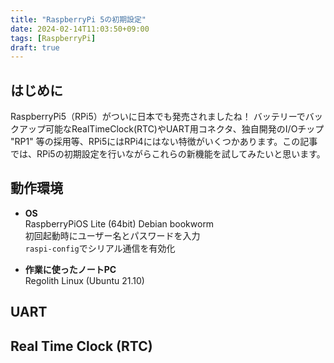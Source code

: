 ```yaml
---
title: "RaspberryPi 5の初期設定"
date: 2024-02-14T11:03:50+09:00
tags: [RaspberryPi]
draft: true
---
```

## はじめに
RaspberryPi5（RPi5）がついに日本でも発売されましたね！
バッテリーでバックアップ可能なRealTimeClock(RTC)やUART用コネクタ、独自開発のI/Oチップ "RP1" 等の採用等、RPi5にはRPi4にはない特徴がいくつかあります。この記事では、RPi5の初期設定を行いながらこれらの新機能を試してみたいと思います。

## 動作環境
- **OS**  
    RaspberryPiOS Lite (64bit) Debian bookworm  
    初回起動時にユーザー名とパスワードを入力  
    `raspi-config`でシリアル通信を有効化

- **作業に使ったノートPC**  
    Regolith Linux (Ubuntu 21.10)

## UART

## Real Time Clock (RTC)
